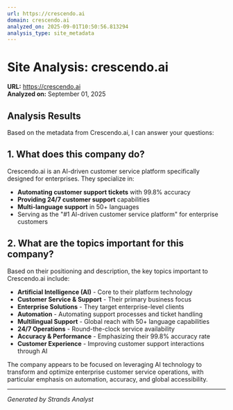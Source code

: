 ```yaml
---
url: https://crescendo.ai
domain: crescendo.ai
analyzed_on: 2025-09-01T10:50:56.813294
analysis_type: site_metadata
---
```


# Site Analysis: crescendo.ai

**URL:** https://crescendo.ai  
**Analyzed on:** September 01, 2025

## Analysis Results

Based on the metadata from Crescendo.ai, I can answer your questions:

## 1. What does this company do?

Crescendo.ai is an AI-driven customer service platform specifically designed for enterprises. They specialize in:
- **Automating customer support tickets** with 99.8% accuracy
- **Providing 24/7 customer support** capabilities
- **Multi-language support** in 50+ languages
- Serving as the "#1 AI-driven customer service platform" for enterprise customers

## 2. What are the topics important for this company?

Based on their positioning and description, the key topics important to Crescendo.ai include:

- **Artificial Intelligence (AI)** - Core to their platform technology
- **Customer Service & Support** - Their primary business focus
- **Enterprise Solutions** - They target enterprise-level clients
- **Automation** - Automating support processes and ticket handling
- **Multilingual Support** - Global reach with 50+ language capabilities
- **24/7 Operations** - Round-the-clock service availability
- **Accuracy & Performance** - Emphasizing their 99.8% accuracy rate
- **Customer Experience** - Improving customer support interactions through AI

The company appears to be focused on leveraging AI technology to transform and optimize enterprise customer service operations, with particular emphasis on automation, accuracy, and global accessibility.


---
*Generated by Strands Analyst*
